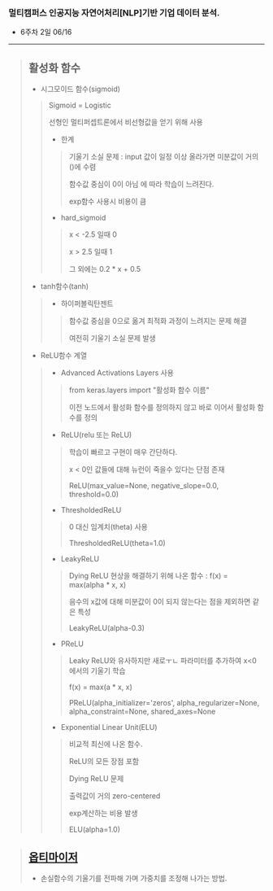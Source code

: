 ### 멀티캠퍼스 인공지능 자연어처리[NLP]기반 기업 데이터 분석.
- 6주차 2일 06/16
---
> ## 활성화 함수
> - 시그모이드 함수(sigmoid)
>> Sigmoid = Logistic
>> 
>> 선형인 멀티퍼셉트론에서 비선형값을 얻기 위해 사용
>> 
>> - 한계
>>> 기울기 소실 문제 :  input 값이 일정 이상 올라가면 미분값이 거의 ()에 수렴
>>> 
>>> 함수값 중심이 0이 아님 에 따라 학습이 느려진다.
>>> 
>>> exp함수 사용시 비용이 큼
>> 
>> - hard_sigmoid
>>> x < -2.5 일때 0
>>> 
>>> x > 2.5 일때 1
>>> 
>>> 그 외에는 0.2 * x + 0.5
>> 
> - tanh함수(tanh)
>> - 하이퍼볼릭탄젠트
>>> 함수값 중심을 0으로 옮겨 최적화 과정이 느려지는 문제 해결
>>> 
>>> 여전히 기울기 소실 문제 발생
>> 
> - ReLU함수 계열
>> - Advanced Activations Layers 사용
>>> from keras.layers import "활성화 함수 이름"
>>> 
>>> 이전 노드에서 활성화 함수를 정의하지 않고 바로 이어서 활성화 함수를 정의
>>
>> - ReLU(relu 또는 ReLU)
>>> 학습이 빠르고 구현이 매우 간단하다.
>>> 
>>> x < 0인 값들에 대해 뉴런이 죽을수 있다는 단점 존재
>>> 
>>> ReLU(max_value=None, negative_slope=0.0, threshold=0.0)
>> - ThresholdedReLU
>>> 0 대신 임계치(theta) 사용
>>> 
>>> ThresholdedReLU(theta=1.0)
>> - LeakyReLU
>>> Dying ReLU 현상을 해결하기 위해 나온 함수 : f(x) = max(alpha * x, x)
>>> 
>>> 음수의 x값에 대해 미분값이 0이 되지 않는다는 점을 제외하면 같은 특성
>>> 
>>> LeakyReLU(alpha-0.3)
>> - PReLU
>>> Leaky ReLU와 유사하지만 새로ㅜㄴ 파라미터를 추가하여 x<0 에서의 기울기 학습
>>> 
>>> f(x) = max(a * x, x)
>>> 
>>> PReLU(alpha_initializer='zeros', alpha_regularizer=None, alpha_constraint=None, shared_axes=None
>> - Exponential Linear Unit(ELU)
>>> 비교적 최신에 나온 함수.
>>> 
>>> ReLU의 모든 장점 포함
>>> 
>>> Dying ReLU 문제 
>>> 
>>> 출력값이 거의 zero-centered
>>> 
>>> exp계산하는 비용 발생
>>> 
>>> ELU(alpha=1.0)

> ## [옵티마이저](https://velog.io/@yookyungkho/%EB%94%A5%EB%9F%AC%EB%8B%9D-%EC%98%B5%ED%8B%B0%EB%A7%88%EC%9D%B4%EC%A0%80-%EC%A0%95%EB%B3%B5%EA%B8%B0%EB%B6%80%EC%A0%9C-CS231n-Lecture7-Review)
> - 손실함수의 기울기를 전파해 가며 가중치를 조정해 나가는 방법.
> 
